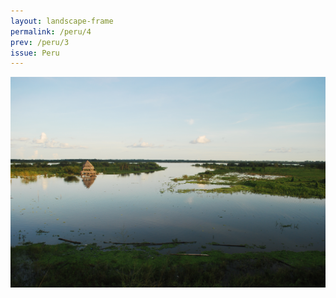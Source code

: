 ```yaml
---
layout: landscape-frame
permalink: /peru/4
prev: /peru/3
issue: Peru
---
```

![Iquitos](/images/peru/iquitos.jpg)